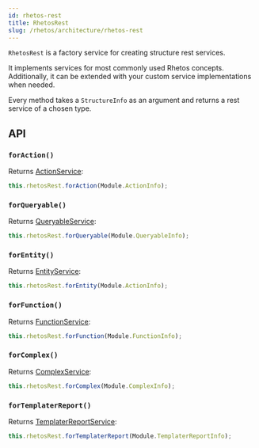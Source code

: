 ```yaml
---
id: rhetos-rest
title: RhetosRest
slug: /rhetos/architecture/rhetos-rest
---
```


`RhetosRest` is a factory service for creating structure rest services.  
  
It implements services for most commonly used Rhetos concepts. Additionally, it can be extended with your custom service implementations when needed.

Every method takes a `StructureInfo` as an argument and returns a rest service of a chosen type.


## API

### `forAction()`
Returns [ActionService](../rest-services/action):

```ts
this.rhetosRest.forAction(Module.ActionInfo);
````

### `forQueryable()`
Returns [QueryableService](../rest-services/queryable):

```ts
this.rhetosRest.forQueryable(Module.QueryableInfo);
````


### `forEntity()`
Returns [EntityService](../rest-services/entity):

```ts
this.rhetosRest.forEntity(Module.ActionInfo);
````


### `forFunction()`
Returns [FunctionService](../rest-services/function):

```ts
this.rhetosRest.forFunction(Module.FunctionInfo);
````


### `forComplex()`
Returns [ComplexService](../rest-services/complex):

```ts
this.rhetosRest.forComplex(Module.ComplexInfo);
````


### `forTemplaterReport()`
Returns [TemplaterReportService](../rest-services/templater-report):

```ts
this.rhetosRest.forTemplaterReport(Module.TemplaterReportInfo);
````
